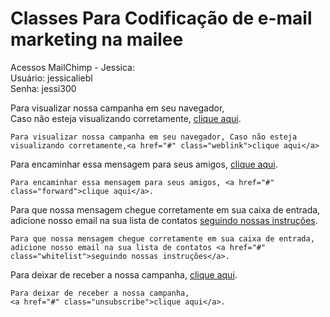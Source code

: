 <meta charset="utf-8">
<meta name="viewport" content="width=device-width, initial-scale=1.0">
<link rel="stylesheet" href="https://stackedit.io/res-min/themes/base.css" />
<script type="text/javascript" src="https://cdn.mathjax.org/mathjax/latest/MathJax.js?config=TeX-AMS_HTML"></script>

<body>
<div class="container"><h1 id="classes-para-codificação-de-e-mail-marketing-na-mailee">Classes Para Codificação de e-mail marketing na mailee</h1>

<p>Acessos MailChimp - Jessica: <br>
Usuário: jessicaliebl <br>
Senha: jessi300</p>

<p>Para visualizar nossa campanha em seu navegador, <br>
Caso não esteja visualizando corretamente, <a href="#" class="weblink">clique aqui</a>.</p>

<pre class="prettyprint"><code class=" hljs xml">Para visualizar nossa campanha em seu navegador, Caso não esteja visualizando corretamente,<span class="hljs-tag">&lt;<span class="hljs-title">a</span> <span class="hljs-attribute">href</span>=<span class="hljs-value">"#"</span> <span class="hljs-attribute">class</span>=<span class="hljs-value">"weblink"</span>&gt;</span>clique aqui<span class="hljs-tag">&lt;/<span class="hljs-title">a</span>&gt;</span></code></pre>

<p>Para encaminhar essa mensagem para seus amigos, <a href="#" class="forward">clique aqui</a>.</p>

<pre class="prettyprint"><code class=" hljs xml">Para encaminhar essa mensagem para seus amigos, <span class="hljs-tag">&lt;<span class="hljs-title">a</span> <span class="hljs-attribute">href</span>=<span class="hljs-value">"#"</span> <span class="hljs-attribute">class</span>=<span class="hljs-value">"forward"</span>&gt;</span>clique aqui<span class="hljs-tag">&lt;/<span class="hljs-title">a</span>&gt;</span>.</code></pre>

<p>Para que nossa mensagem chegue corretamente em sua caixa de entrada, <br>
adicione nosso email na sua lista de contatos <a href="#" class="whitelist">seguindo nossas instruções</a>.</p>

<pre class="prettyprint"><code class=" hljs xml">Para que nossa mensagem chegue corretamente em sua caixa de entrada, adicione nosso email na sua lista de contatos <span class="hljs-tag">&lt;<span class="hljs-title">a</span> <span class="hljs-attribute">href</span>=<span class="hljs-value">"#"</span> <span class="hljs-attribute">class</span>=<span class="hljs-value">"whitelist"</span>&gt;</span>seguindo nossas instruções<span class="hljs-tag">&lt;/<span class="hljs-title">a</span>&gt;</span>.</code></pre>

<p>Para deixar de receber a nossa campanha, <a href="#" class="unsubscribe">clique aqui</a>.</p>

<pre class="prettyprint"><code class=" hljs livecodeserver">Para deixar de receber <span class="hljs-operator">a</span> nossa campanha,
&lt;<span class="hljs-operator">a</span> href=<span class="hljs-string">"#"</span> class=<span class="hljs-string">"unsubscribe"</span>&gt;clique aqui&lt;/<span class="hljs-operator">a</span>&gt;.</code></pre></div></body>
